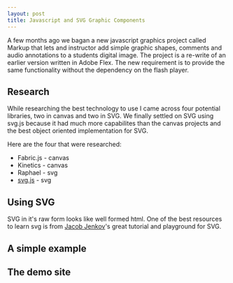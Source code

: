 ```yaml
---
layout: post
title: Javascript and SVG Graphic Components
---
```


A few months ago we bagan a new javascript graphics project called Markup that lets and instructor add simple graphic shapes, comments and audio annotations to a students digital image.  The project is a re-write of an earlier version written in Adobe Flex.  The new requirement is to provide the same functionality without the dependency on the flash player.

## Research

While researching the best technology to use I came across four potential libraries, two in canvas and two in SVG.  We finally settled on SVG using svg.js because it had much more capabilites than the canvas projects and the best object oriented implementation for SVG.

Here are the four that were researched:

- Fabric.js - canvas
- Kinetics - canvas
- Raphael - svg
- [svg.js](http://www.svgjs.com) - svg

## Using SVG

SVG in it's raw form looks like well formed html.  One of the best resources to learn svg is from [Jacob Jenkov](http://tutorials.jenkov.com/svg/index.html)'s great tutorial and playground for SVG.

## A simple example

## The demo site

